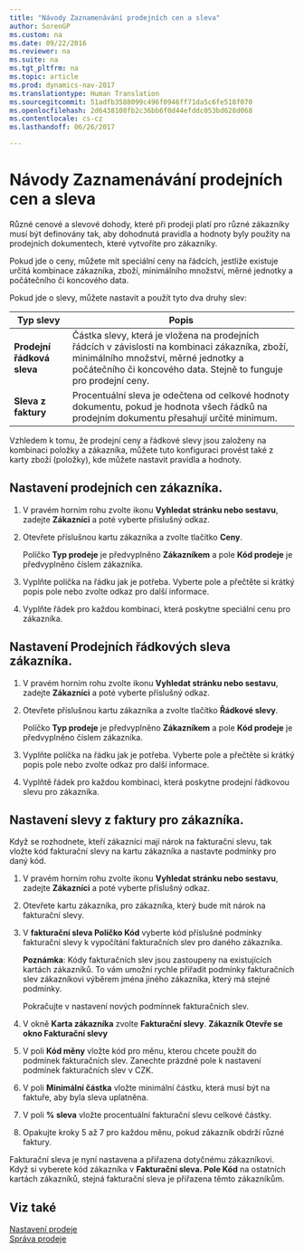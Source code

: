 ```yaml
---
title: "Návody Zaznamenávání prodejních cen a sleva"
author: SorenGP
ms.custom: na
ms.date: 09/22/2016
ms.reviewer: na
ms.suite: na
ms.tgt_pltfrm: na
ms.topic: article
ms.prod: dynamics-nav-2017
ms.translationtype: Human Translation
ms.sourcegitcommit: 51adfb3588099c496f0946ff71da5c6fe518f070
ms.openlocfilehash: 2d6438108fb2c36bb6f0d44efddc053bd628d068
ms.contentlocale: cs-cz
ms.lasthandoff: 06/26/2017

---
```


# <a name="how-to-record-sales-prices-and-discounts"></a>Návody Zaznamenávání prodejních cen a sleva
Různé cenové a slevové dohody, které při prodeji platí pro různé zákazníky musí být definovány tak, aby dohodnutá pravidla a hodnoty byly použity na prodejních dokumentech, které vytvoříte pro zákazníky.

Pokud jde o ceny, můžete mít speciální ceny na řádcích, jestliže existuje určitá kombinace zákazníka, zboží, minimálního množství, měrné jednotky a počátečního či koncového data.

Pokud jde o slevy, můžete nastavit a použít tyto dva druhy slev:

|Typ slevy |Popis |
|--------------|------------|
|**Prodejní řádková sleva**|Částka slevy, která je vložena na prodejních řádcích v závislosti na kombinaci zákazníka, zboží, minimálního množství, měrné jednotky a počátečního či koncového data. Stejně to funguje pro prodejní ceny.|
|**Sleva z faktury**|Procentuální sleva je odečtena od celkové hodnoty dokumentu, pokud je hodnota všech řádků na prodejním dokumentu přesahují určité minimum.|

Vzhledem k tomu, že prodejní ceny a řádkové slevy jsou založeny na kombinaci položky a zákazníka, můžete tuto konfiguraci provést také z karty zboží (položky), kde můžete nastavit pravidla a hodnoty.

## <a name="to-set-up-a-sales-price-for-a-customer"></a>Nastavení prodejních cen zákazníka.
1. V pravém horním rohu zvolte ikonu **Vyhledat stránku nebo sestavu**, zadejte **Zákazníci** a poté vyberte příslušný odkaz.
2. Otevřete příslušnou kartu zákazníka a zvolte tlačítko **Ceny**.

    Políčko **Typ prodeje** je předvyplněno **Zákazníkem** a pole **Kód prodeje** je předvyplněno číslem zákazníka.
3. Vyplňte políčka na řádku jak je potřeba. Vyberte pole a přečtěte si krátký popis pole nebo zvolte odkaz pro další informace.
4. Vyplňte řádek pro každou kombinaci, která poskytne speciální cenu pro zákazníka.

## <a name="to-set-up-a-sales-line-discount-for-a-customer"></a>Nastavení Prodejních řádkových sleva zákazníka.
1. V pravém horním rohu zvolte ikonu **Vyhledat stránku nebo sestavu**, zadejte **Zákazníci** a poté vyberte příslušný odkaz.
2. Otevřete příslušnou kartu zákazníka a zvolte tlačítko **Řádkové slevy**.

    Políčko **Typ prodeje** je předvyplněno **Zákazníkem** a pole **Kód prodeje** je předvyplněno číslem zákazníka.
3.  Vyplňte políčka na řádku jak je potřeba. Vyberte pole a přečtěte si krátký popis pole nebo zvolte odkaz pro další informace.
4. Vyplňtě řádek pro každou kombinaci, která poskytne prodejní řádkovou slevu pro zákazníka.

## <a name="to-set-up-an-invoice-discount-for-a-customer"></a>Nastavení slevy z faktury pro zákazníka.
Když se rozhodnete, kteří zákazníci mají nárok na fakturační slevu, tak vložte kód fakturační slevy na kartu zákazníka a nastavte podmínky pro daný kód. 

1. V pravém horním rohu zvolte ikonu **Vyhledat stránku nebo sestavu**, zadejte **Zákazníci** a poté vyberte příslušný odkaz.
2. Otevřete kartu zákazníka, pro zákazníka, který bude mít nárok na fakturační slevy.
3. V **fakturační sleva Políčko Kód** vyberte kód příslušné podmínky fakturační slevy k vypočítání fakturačních slev pro daného zákazníka.

    **Poznámka**: Kódy fakturačních slev jsou zastoupeny na existujících kartách zákazníků. To vám umožní rychle přiřadit podmínky fakturačních slev zákazníkovi výběrem jména jiného zákazníka, který má stejné podmínky.

     Pokračujte v nastavení nových podmínnek fakturačních slev.
4. V okně **Karta zákazníka** zvolte **Fakturační slevy**. **Zákazník Otevře se okno Fakturační slevy**
5. V poli **Kód měny** vložte kód pro měnu, kterou chcete použít do podmínek fakturačních slev. Zanechte prázdné pole k nastavení podmínek fakturačních slev v CZK.
6. V poli **Minimální částka** vložte minimální částku, která musí být na faktuře, aby byla sleva uplatněna.
7. V poli **% sleva** vložte procentuální fakturační slevu celkové částky.
8. Opakujte kroky 5 až 7 pro každou měnu, pokud zákazník obdrží různé faktury.

Fakturační sleva je nyní nastavena a přiřazena dotyčnému zákazníkovi.  Když si vyberete kód zákazníka v **Fakturační sleva. Pole Kód** na ostatních kartách zákazníků, stejná fakturační sleva je přiřazena těmto zákazníkům.

## <a name="see-also"></a>Viz také  
[Nastavení prodeje](sales-setup-sales.md)  
[Správa prodeje](sales-manage-sales.md)

